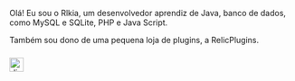 Olá! Eu sou o Rlkia, um desenvolvedor aprendiz de Java, banco de dados, como MySQL e SQLite, PHP e Java Script. 

Também sou dono de uma pequena loja de plugins, a RelicPlugins.


###

<div align="left">
  <a href="https://discord.com/users/1285593460656836680" target="_blank">
    <img src="https://img.shields.io/static/v1?message=Discord&logo=discord&label=&color=7289DA&logoColor=white&labelColor=&style=for-the-badge" height="25" alt="discord logo"  />
  </a>
